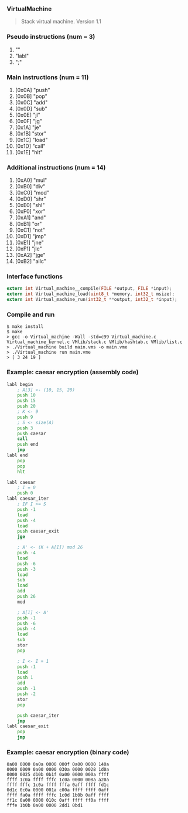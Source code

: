 ### VirtualMachine
> Stack virtual machine. Version 1.1

### Pseudo instructions (num = 3)
1. ""
2. "labl"
3. ";"

### Main instructions (num = 11)
1.  [0x0A] "push"  
2.  [0x0B] "pop"   
3.  [0x0C] "add"   
4.  [0x0D] "sub"   
5.  [0x0E] "jl"    
6.  [0x0F] "jg"    
7.  [0x1A] "je"    
8.  [0x1B] "stor" 
9.  [0x1C] "load"  
10. [0x1D] "call"  
11. [0x1E] "hlt"   

### Additional instructions (num = 14)
1.  [0xA0] "mul"  
2.  [0xB0] "div"   
3.  [0xC0] "mod"   
4.  [0xD0] "shr"   
5.  [0xE0] "shl"    
6.  [0xF0] "xor"    
7.  [0xA1] "and"    
8.  [0xB1] "or" 
9.  [0xC1] "not"  
10. [0xD1] "jmp"  
11. [0xE1] "jne"   
12. [0xF1] "jle"   
13. [0xA2] "jge"   
14. [0xB2] "allc"   

### Interface functions
```c
extern int Virtual_machine__compile(FILE *output, FILE *input);
extern int Virtual_machine_load(uint8_t *memory, int32_t msize);
extern int Virtual_machine_run(int32_t **output, int32_t *input);
```

### Compile and run
```
$ make install
$ make 
> gcc -o Virtual_machine -Wall -std=c99 Virtual_machine.c Virtual_machine_kernel.c VMlib/stack.c VMlib/hashtab.c VMlib/list.c 
> ./Virtual_machine build main.vms -o main.vme
> ./Virtual_machine run main.vme
> [ 3 24 19 ]
```

### Example: caesar encryption (assembly code)
```asm
labl begin
    ; A[3] <- (10, 15, 20)
    push 10
    push 15
    push 20
    ; K <- 9
    push 9
    ; S <- size(A)
    push 3
    push caesar
    call
    push end
    jmp
labl end
    pop
    pop
    hlt

labl caesar
    ; I = 0
    push 0
labl caesar_iter
    ; IF I >= S
    push -1
    load
    push -4
    load
    push caesar_exit
    jge

    ; A' <- (K + A[I]) mod 26
    push -4
    load
    push -6
    push -3
    load
    sub
    load
    add
    push 26
    mod

    ; A[I] <- A'
    push -1
    push -6
    push -4
    load
    sub
    stor
    pop

    ; I <- I + 1
    push -1
    load
    push 1
    add
    push -1
    push -2
    stor
    pop

    push caesar_iter
    jmp 
labl caesar_exit
    pop
    jmp

```

### Example: caesar encryption (binary code)
```
0a00 0000 0a0a 0000 000f 0a00 0000 140a
0000 0009 0a00 0000 030a 0000 0028 1d0a
0000 0025 d10b 0b1f 0a00 0000 000a ffff
ffff 1c0a ffff fffc 1c0a 0000 008a a20a
ffff fffc 1c0a ffff fffa 0aff ffff fd1c
0d1c 0c0a 0000 001a c00a ffff ffff 0aff
ffff fa0a ffff fffc 1c0d 1b0b 0aff ffff
ff1c 0a00 0000 010c 0aff ffff ff0a ffff
fffe 1b0b 0a00 0000 2dd1 0bd1 
```
